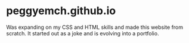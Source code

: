 # peggyemch.github.io
Was expanding on my CSS and HTML skills and made this website from scratch. It started out as a joke and is evolving into a portfolio. 
